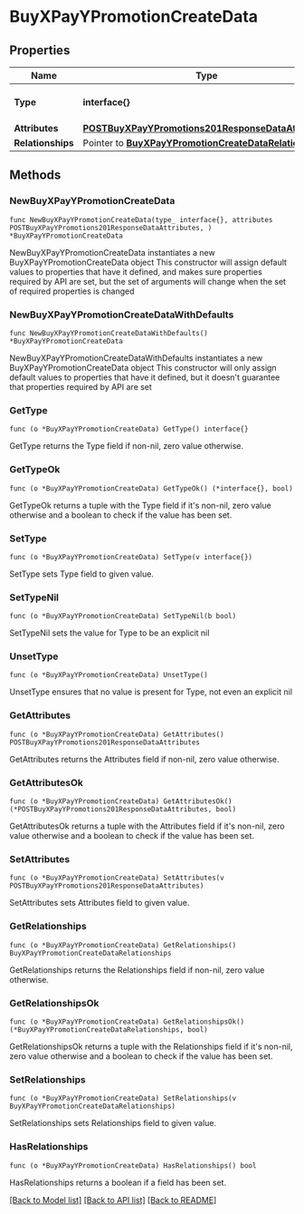 # BuyXPayYPromotionCreateData

## Properties

Name | Type | Description | Notes
------------ | ------------- | ------------- | -------------
**Type** | **interface{}** | The resource&#39;s type | 
**Attributes** | [**POSTBuyXPayYPromotions201ResponseDataAttributes**](POSTBuyXPayYPromotions201ResponseDataAttributes.md) |  | 
**Relationships** | Pointer to [**BuyXPayYPromotionCreateDataRelationships**](BuyXPayYPromotionCreateDataRelationships.md) |  | [optional] 

## Methods

### NewBuyXPayYPromotionCreateData

`func NewBuyXPayYPromotionCreateData(type_ interface{}, attributes POSTBuyXPayYPromotions201ResponseDataAttributes, ) *BuyXPayYPromotionCreateData`

NewBuyXPayYPromotionCreateData instantiates a new BuyXPayYPromotionCreateData object
This constructor will assign default values to properties that have it defined,
and makes sure properties required by API are set, but the set of arguments
will change when the set of required properties is changed

### NewBuyXPayYPromotionCreateDataWithDefaults

`func NewBuyXPayYPromotionCreateDataWithDefaults() *BuyXPayYPromotionCreateData`

NewBuyXPayYPromotionCreateDataWithDefaults instantiates a new BuyXPayYPromotionCreateData object
This constructor will only assign default values to properties that have it defined,
but it doesn't guarantee that properties required by API are set

### GetType

`func (o *BuyXPayYPromotionCreateData) GetType() interface{}`

GetType returns the Type field if non-nil, zero value otherwise.

### GetTypeOk

`func (o *BuyXPayYPromotionCreateData) GetTypeOk() (*interface{}, bool)`

GetTypeOk returns a tuple with the Type field if it's non-nil, zero value otherwise
and a boolean to check if the value has been set.

### SetType

`func (o *BuyXPayYPromotionCreateData) SetType(v interface{})`

SetType sets Type field to given value.


### SetTypeNil

`func (o *BuyXPayYPromotionCreateData) SetTypeNil(b bool)`

 SetTypeNil sets the value for Type to be an explicit nil

### UnsetType
`func (o *BuyXPayYPromotionCreateData) UnsetType()`

UnsetType ensures that no value is present for Type, not even an explicit nil
### GetAttributes

`func (o *BuyXPayYPromotionCreateData) GetAttributes() POSTBuyXPayYPromotions201ResponseDataAttributes`

GetAttributes returns the Attributes field if non-nil, zero value otherwise.

### GetAttributesOk

`func (o *BuyXPayYPromotionCreateData) GetAttributesOk() (*POSTBuyXPayYPromotions201ResponseDataAttributes, bool)`

GetAttributesOk returns a tuple with the Attributes field if it's non-nil, zero value otherwise
and a boolean to check if the value has been set.

### SetAttributes

`func (o *BuyXPayYPromotionCreateData) SetAttributes(v POSTBuyXPayYPromotions201ResponseDataAttributes)`

SetAttributes sets Attributes field to given value.


### GetRelationships

`func (o *BuyXPayYPromotionCreateData) GetRelationships() BuyXPayYPromotionCreateDataRelationships`

GetRelationships returns the Relationships field if non-nil, zero value otherwise.

### GetRelationshipsOk

`func (o *BuyXPayYPromotionCreateData) GetRelationshipsOk() (*BuyXPayYPromotionCreateDataRelationships, bool)`

GetRelationshipsOk returns a tuple with the Relationships field if it's non-nil, zero value otherwise
and a boolean to check if the value has been set.

### SetRelationships

`func (o *BuyXPayYPromotionCreateData) SetRelationships(v BuyXPayYPromotionCreateDataRelationships)`

SetRelationships sets Relationships field to given value.

### HasRelationships

`func (o *BuyXPayYPromotionCreateData) HasRelationships() bool`

HasRelationships returns a boolean if a field has been set.


[[Back to Model list]](../README.md#documentation-for-models) [[Back to API list]](../README.md#documentation-for-api-endpoints) [[Back to README]](../README.md)


